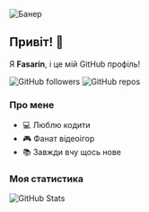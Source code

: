 ![Банер](https://via.placeholder.com/800x200.png?text=Привіт,+я+Fasarin!)

## Привіт! 👋

Я **Fasarin**, і це мій GitHub профіль!  

![GitHub followers](https://img.shields.io/github/followers/Fasarin?style=social)
![GitHub repos](https://img.shields.io/github/repo-size/Fasarin/Fasarin)

### Про мене
- 💻 Люблю кодити  
- 🎮 Фанат відеоігор  
- 📚 Завжди вчу щось нове  

### Моя статистика
![GitHub Stats](https://github-readme-stats.vercel.app/api?username=Fasarin&show_icons=true&theme=radical)
